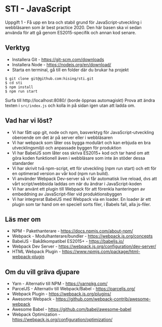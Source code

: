 # STI - JavaScript

Uppgift 1 - Få upp en bra och stabil grund för JavaScript-utveckling i webbläsaren som är best practice 2020. Den här basen ska vi sedan använda för att gå genom ES2015-specifik och annan kod senare.

## Verktyg

- Installera Git - https://git-scm.com/downloads
- Installera Node - https://nodejs.org/en/download/
- Starta en terminal, gå till en folder där du brukar ha projekt
 
```
$ git clone git@github.com:hising/sti.git
$ cd sti
$ npm install
$ npm run start
```

Surfa till http://localhost:8080/ (borde öppnas automagiskt)
Prova att ändra texten i `src/index.js` och kolla in på sidan igen utan att ladda om.

## Vad har vi löst?

- Vi har fått upp git, node och npm, basverktyg för JavaScript-utveckling oberoende om det är på server eller i webbläsaren
- Vi har webpack som låter oss bygga modulärt och kan erbjuda en bra utvecklingsmiljö och anpassade byggen för produktion
- Vi har BabelJS som låter oss skriva ES2015+ kod och tar hand om att göra koden funktionell även i webbläsare som inte än stöder dessa standarder
- Vi har skrivit två npm-script, ett för utveckling (npm run start) och ett för en optimerad version av vår kod (npm run build).
- Vi använder Webpack Dev-server så vi får automatisk live reload, dvs att vårt script/webbsida laddas om när du ändrar i JavaScript-koden
- Vi har använt ett plugin till Webpack för att förenkla hanteringen av embeddning av JavaScript-filer vid produktionsbyggen
- Vi har integrerat BabelJS med Webpack via en loader. En loader är ett plugin som tar hand om en speciell sorts filer, i Babels fall, alla js-filer.

## Läs mer om

- NPM - Pakethanterare - https://docs.npmjs.com/about-npm/
- Webpack - Modulhanterare/bundler - https://webpack.js.org/concepts
- BabelJS - Bakåtkompatibel ES2015+ - https://babeljs.io/
- Webpack Dev Server - https://webpack.js.org/configuration/dev-server/
- HTML Webpack Plugin - https://www.npmjs.com/package/html-webpack-plugin


## Om du vill gräva djupare

- Yarn - Alternativ till NPM - https://yarnpkg.com/
- ParcelJS - Alternativ till Webpack/Babel - https://parceljs.org/
- Webpack Plugin - https://webpack.js.org/plugins/
- Awesome Webpack - https://github.com/webpack-contrib/awesome-webpack
- Awesome Babel - https://github.com/babel/awesome-babel
- Webpack Optimization - https://webpack.js.org/configuration/optimization/
